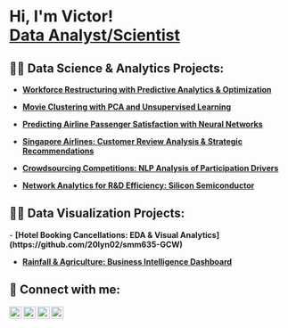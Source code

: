 <h1>Hi, I'm Victor! <br/> <a href="https://www.linkedin.com/in/victor-linkevich22/">Data Analyst/Scientist</a>

<h2>👨‍💻 Data Science & Analytics Projects:</h2>

- <b>[Workforce Restructuring with Predictive Analytics & Optimization](https://github.com/20lyn02/smm750-ICW)</b>

- <b>[Movie Clustering with PCA and Unsupervised Learning](https://github.com/20lyn02/smm636-GCW2)</b>

- <b>[Predicting Airline Passenger Satisfaction with Neural Networks](https://github.com/20lyn02/smm768-GCW)</b>

- <b>[Singapore Airlines: Customer Review Analysis & Strategic Recommendations](https://github.com/20lyn02/smm768-ICW)</b>

- <b>[Crowdsourcing Competitions: NLP Analysis of Participation Drivers](https://github.com/20lyn02/smm694-GCW)</b>

- <b>[Network Analytics for R&D Efficiency: Silicon Semiconductor](https://github.com/20lyn02/smm638-GCW/blob/main/README.md)</b>


<h2>👨‍💻 Data Visualization Projects:</h2>
- <b>[Hotel Booking Cancellations: EDA & Visual Analytics](https://github.com/20lyn02/smm635-GCW)</b>

- <b>[Rainfall & Agriculture: Business Intelligence Dashboard](https://github.com/20lyn02/smm080-GCW)</b>

<h2> 🤳 Connect with me:</h2>

[<img align="left" alt="JoshMadakor | YouTube" width="22px" src="https://cdn.jsdelivr.net/npm/simple-icons@v3/icons/youtube.svg" />][youtube]
[<img align="left" alt="JoshMadakor | Twitter" width="22px" src="https://cdn.jsdelivr.net/npm/simple-icons@v3/icons/twitter.svg" />][twitter]
[<img align="left" alt="JoshMadakor | LinkedIn" width="22px" src="https://cdn.jsdelivr.net/npm/simple-icons@v3/icons/linkedin.svg" />][linkedin]
[<img align="left" alt="JoshMadakor | Instagram" width="22px" src="https://cdn.jsdelivr.net/npm/simple-icons@v3/icons/instagram.svg" />][instagram]

[twitter]: https://twitter.com/joshmadakor
[youtube]: https://www.youtube.com/c/joshmadakor
[instagram]: https://www.instagram.com/joshmadakor/
[linkedin]: https://linkedin.com/in/joshmadakor

<!--
**joshmadakor1/joshmadakor1** is a ✨ _special_ ✨ repository because its `README.md` (this file) appears on your GitHub profile.

Here are some ideas to get you started:

- 🔭 I’m currently working on ...
- 🌱 I’m currently learning ...
- 👯 I’m looking to collaborate on ...
- 🤔 I’m looking for help with ...
- 💬 Ask me about ...
- 📫 How to reach me: ...
- 😄 Pronouns: ...
- ⚡ Fun fact: ...
-->
